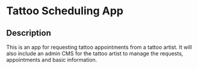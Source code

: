 # Tattoo Scheduling App

## Description

This is an app for requesting tattoo appointments from a tattoo artist. It will also include an admin CMS for the tattoo artist to manage the requests, appointments and basic information.

#
